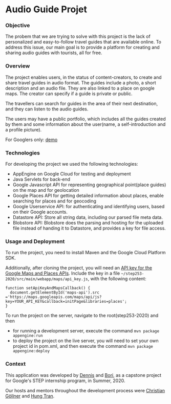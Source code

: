 # Audio Guide Projet

### Objective
The probem that we are trying to solve with this project is the lack of personalized and easy-to-follow travel guides that are available online. To address this issue, our main goal is to provide a platform for creating and sharing audio guides with tourists, all for free. 

### Overview
The project enables users, in the status of content-creators, to create and share travel guides in audio format. 
The guides include a photo, a short description and an audio file. 
They are also linked to a place on google maps.
The creator can specify if a guide is private or public.

The travellers can search for guides in the area of their next destination, and they can listen to the audio guides.

The users may have a public portfolio, which includes all the guides created by them and some information about the user(name, a self-introduction and a profile picture).

For Googlers only: [demo](https://screencast.googleplex.com/cast/NTUyMDcxMDk1OTEwNDAwMHxkMjMwOWVhZi02OA)

### Technologies
For developing the project we used the following technologies:

* AppEngine on Google Cloud for testing and deployment
* Java Servlets for back-end
* Google Javascript API for representing geographical point(place guides) on the map and for geolocation
* Google Places API for getting detailed information about places, enable searching for places and for geocoding
* Google Userservice API: for authenticating and identifying users, based on their Google accounts.
* Datastore API: Store all string data, including our parsed file meta data.
* Blobstore API: Blobstore does the parsing and hosting for the uploaded file instead of handing it to Datastore, and provides a key for file access.

### Usage and Deployment
To run the project, you need to install Maven and the Google Cloud Platform SDK.

Additionally, after cloning the project, you will need an [API key for the Google Maps and Places APIs](https://developers.google.com/maps/documentation/javascript/get-api-key).
Include the key in a file `~/step253-2020/src/main/webapp/maps/api_key.js`, with the following content:

```
function setApiKeyAndMapsCallback() {
  document.getElementById('maps-api').src ='https://maps.googleapis.com/maps/api/js?key=YOUR_API_KEY&callback=initPage&libraries=places';
}
```
To run the project on the server, navigate to the root(step253-2020) and then
- for running a development server, execute the command `mvn package appengine:run`
- to deploy the project on the live server, you will need to set your own project id in pom.xml, and then execute the command `mvn package appengine:deploy`

### Context
This application was developed by [Dennis](https://github.com/Denniswillie) and [Bori](https://github.com/bori00), as a capstone project for Google's STEP internship program, in Summer, 2020.

Our hosts and mentors throughout the development process were [Christian Göllner](https://github.com/cgollner) and [Hung Tran](https://github.com/tlheng).
